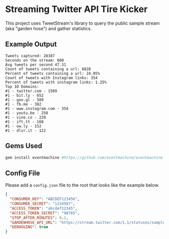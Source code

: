 # Streaming Twitter API Tire Kicker
This project uses TweetStream's library to query the public sample stream (aka "garden hose") and gather statistics.

## Example Output
```
Tweets captured: 28387
Seconds on the stream: 600
Avg tweets per second 47.31
Count of tweets containing a url: 6828
Percent of tweets containing a url: 24.05%
Count of tweets with Instagram links: 354
Percent of tweets with instagram links: 1.25%
Top 10 Domains:
#1 - twitter.com - 1509
#1 - bit.ly - 652
#1 - goo.gl - 589
#1 - fb.me - 382
#1 - www.instagram.com - 354
#1 - youtu.be - 258
#1 - vine.co - 220
#1 - ift.tt - 160
#1 - ow.ly - 152
#1 - dlvr.it - 122
```

## Gems Used
```ruby
gem install eventmachine #https://github.com/eventmachine/eventmachine
```

## Config File
Please add a `config.json` file to the root that looks like the example below.
```json
{
  "CONSUMER_KEY": "ABCDEF123456",
  "CONSUMER_SECRET": "1234567",
  "ACCESS_TOKEN": "abcdef12345",
  "ACCESS_TOKEN_SECRET": "98765",
  "STOP_AFTER_MINUTES": 0.1,
  "GARDENHOSE_API_URL": "https://stream.twitter.com/1.1/statuses/sample.json",
  "DEBUGGING": true
}
```
